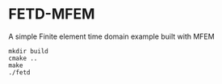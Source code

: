 # FETD-MFEM
A simple Finite element time domain example built with MFEM
```
mkdir build
cmake ..
make
./fetd
```

